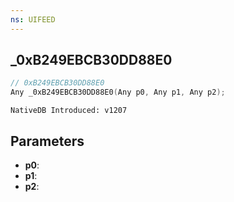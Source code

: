```yaml
---
ns: UIFEED
---
```

## _0xB249EBCB30DD88E0

```c
// 0xB249EBCB30DD88E0
Any _0xB249EBCB30DD88E0(Any p0, Any p1, Any p2);
```

```
NativeDB Introduced: v1207
```

## Parameters
* **p0**:
* **p1**:
* **p2**:
